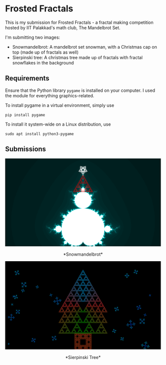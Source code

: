 # Frosted Fractals

This is my submission for Frosted Fractals - a fractal making competition hosted by IIT Palakkad's math club, The Mandelbrot Set.

I'm submitting two images:

- Snowmandelbrot: A mandelbrot set snowman, with a Christmas cap on top (made up of fractals as well)
- Sierpinski tree: A christmas tree made up of fractals with fractal snowflakes in the background



## Requirements

Ensure that the Python library `pygame` is installed on your computer. I used the module for everything graphics-related.

To install pygame in a virtual environment, simply use

```
pip install pygame
```

To install it system-wide on a Linux distribution, use

```
sudo apt install python3-pygame
```


## Submissions

![Snowmandelbrot](snowmandelbrot/snowmandelbrot-4k.png)
<center> *Snowmandelbrot* </center>

![Sierpinski Tree](sierpinski-tree/sierpinski-tree-4k.png)
<center> *Sierpinski Tree* </center>
